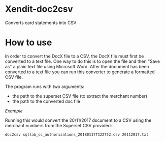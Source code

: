 # Xendit-doc2csv
Converts card statements into CSV

# How to use
In order to convert the DocX file to a CSV, the DocX file must first be converted to a text file. One way to do this is to open the file and then "Save as" a plain text file using Microsoft Word. After the document has been converted to a  text file you can run this converter to generate a formatted CSV file.

The program runs with two arguments:
- the path to the superset CSV file (to extract the merchant number)
- the path to the converted doc file

*Example*
 
Running this would convert the 20/11/2017 document to a CSV using the merchant numbers from the Superset CSV provided:

```
doc2csv sqllab_cc_authorizations_20180117T122752.csv 20112017.txt
```
